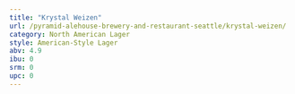 ```yaml
---
title: "Krystal Weizen"
url: /pyramid-alehouse-brewery-and-restaurant-seattle/krystal-weizen/
category: North American Lager
style: American-Style Lager
abv: 4.9
ibu: 0
srm: 0
upc: 0
---
```


